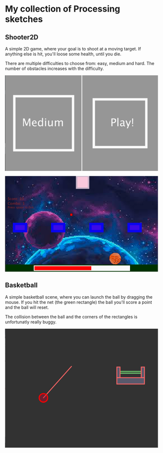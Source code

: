 # My collection of Processing sketches

## Shooter2D
A simple 2D game, where your goal is to shoot at a moving target. If anything else is hit, you'll loose some health, until you die.

There are multiple difficulties to choose from: easy, medium and hard.
The number of obstacles increases with the difficulty.

![Shooter2D menu](./screenshots/shooter_1.png)

![Shooter2D medium difficulty](./screenshots/shooter_2.png)

## Basketball
A simple basketball scene, where you can launch the ball by dragging the mouse. If you hit the net (the green rectangle) the ball you'll score a point and the ball will reset.

The collision between the ball and the corners of the rectangles is unfortunatly really buggy.

![Basketball](./screenshots/basketball.png)
